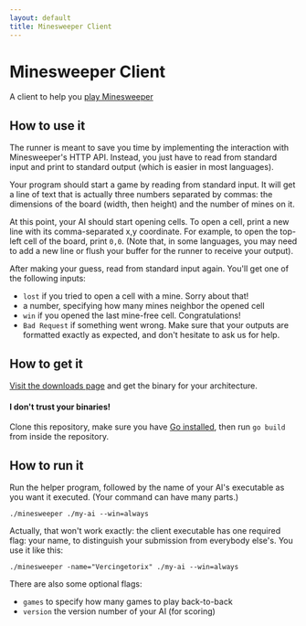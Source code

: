 ```yaml
---
layout: default
title: Minesweeper Client
---
```


Minesweeper Client
==================

A client to help you [play Minesweeper](http://minesweeper.nm.io)

## How to use it

The runner is meant to save you time by implementing the interaction with
Minesweeper's HTTP API. Instead, you just have to read from standard input
and print to standard output (which is easier in most languages).

Your program should start a game by reading from standard input. It will get a
line of text that is actually three numbers separated by commas: the dimensions
of the board (width, then height) and the number of mines on it.

At this point, your AI should start opening cells. To open a cell, print a new
line with its comma-separated x,y coordinate. For example, to open the
top-left cell of the board, print `0,0`. (Note that, in some languages, you
may need to add a new line or flush your buffer for the runner to receive
your output).

After making your guess, read from standard input again. You'll get one of the
following inputs:

- `lost` if you tried to open a cell with a mine. Sorry about that!
- a number, specifying how many mines neighbor the opened cell
- `win` if you opened the last mine-free cell. Congratulations!
- `Bad Request` if something went wrong. Make sure that your outputs are
  formatted exactly as expected, and don't hesitate to ask us for help.

## How to get it

[Visit the downloads page](downloads.html) and get the binary for your
architecture.

#### I don't trust your binaries!

Clone this repository, make sure you have
[Go installed](http://golang.org/doc/install), then run `go build` from inside
the repository.

## How to run it

Run the helper program, followed by the name of your AI's executable as you
want it executed. (Your command can have many parts.)

    ./minesweeper ./my-ai --win=always

Actually, that won't work exactly: the client executable has one required flag: 
your name, to distinguish your submission from everybody else's. 
You use it like this:

    ./minesweeper -name="Vercingetorix" ./my-ai --win=always

There are also some optional flags:

- `games` to specify how many games to play back-to-back
- `version` the version number of your AI (for scoring)
